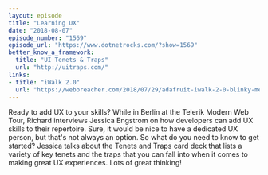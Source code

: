 ```yaml
---
layout: episode
title: "Learning UX"
date: "2018-08-07"
episode_number: "1569"
episode_url: "https://www.dotnetrocks.com/?show=1569"
better_know_a_framework:
  title: "UI Tenets & Traps"
  url: "http://uitraps.com/"
links:
- title: "iWalk 2.0"
  url: "https://webbreacher.com/2018/07/29/adafruit-iwalk-2-0-blinky-mechanized-micah/"
---
```


Ready to add UX to your skills? While in Berlin at the Telerik Modern Web Tour, Richard interviews Jessica Engstrom on how developers can add UX skills to their repertoire. Sure, it would be nice to have a dedicated UX person, but that's not always an option. So what do you need to know to get started? Jessica talks about the Tenets and Traps card deck that lists a variety of key tenets and the traps that you can fall into when it comes to making great UX experiences. Lots of great thinking!
